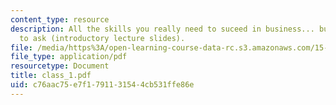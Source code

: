 ```yaml
---
content_type: resource
description: All the skills you really need to suceed in business... but were afraid
  to ask (introductory lecture slides).
file: /media/https%3A/open-learning-course-data-rc.s3.amazonaws.com/15-969-dynamic-leadership-using-improvisation-in-business-fall-2004/c76aac75e7f1791131544cb531ffe86e_class_1.pdf
file_type: application/pdf
resourcetype: Document
title: class_1.pdf
uid: c76aac75-e7f1-7911-3154-4cb531ffe86e
---
```

